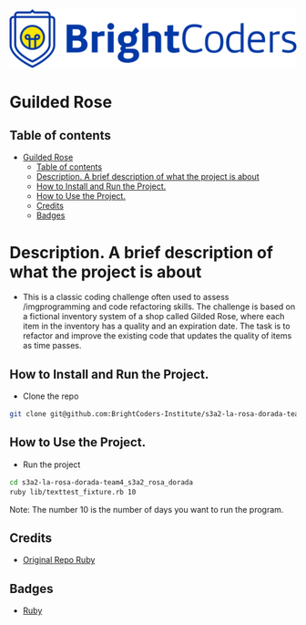 ![BrightCoders Logo](img/logo.png)

# Guilded Rose

## Table of contents
- [Guilded Rose](#guilded-rose)
  - [Table of contents](#table-of-contents)
  - [Description. A brief description of what the project is about](#description-a-brief-description-of-what-the-project-is-about)
  - [How to Install and Run the Project.](#how-to-install-and-run-the-project)
  - [How to Use the Project.](#how-to-use-the-project)
  - [Credits](#credits)
  - [Badges](#badges)

# Description. A brief description of what the project is about
- This is a classic coding challenge often used to assess /imgprogramming and code refactoring skills. The challenge is based on a fictional inventory system of a shop called Gilded Rose, where each item in the inventory has a quality and an expiration date. The task is to refactor and improve the existing code that updates the quality of items as time passes.


## How to Install and Run the Project.
- Clone the repo
```bash
git clone git@github.com:BrightCoders-Institute/s3a2-la-rosa-dorada-team4_s3a2_rosa_dorada.git
```

## How to Use the Project.
- Run the project
```bash
cd s3a2-la-rosa-dorada-team4_s3a2_rosa_dorada
ruby lib/texttest_fixture.rb 10
```
Note: The number 10 is the number of days you want to run the program.

## Credits
- [Original Repo Ruby](https://github.com/emilybache/GildedRose-Refactoring-Kata/tree/main/ruby)

## Badges
- [Ruby](https://img.shields.io/badge/Ruby-2.7.6-red)